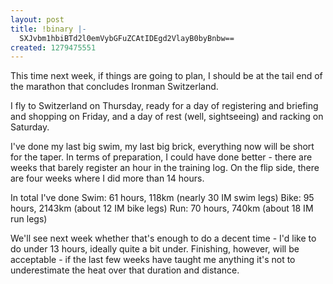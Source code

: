 ```yaml
---
layout: post
title: !binary |-
  SXJvbm1hbiBTd2l0emVybGFuZCAtIDEgd2VlayB0byBnbw==
created: 1279475551
---
```

This time next week, if things are going to plan, I should be at the tail end of the marathon that concludes Ironman Switzerland.

I fly to Switzerland on Thursday, ready for a day of registering and briefing and shopping on Friday, and a day of rest (well, sightseeing) and racking on Saturday.

I've done my last big swim, my last big brick, everything now will be short for the taper. In terms of preparation, I could have done better - there are weeks that barely register an hour in the training log. On the flip side, there are four weeks where I did more than 14 hours. 

In total I've done
Swim: 61 hours, 118km (nearly 30 IM swim legs)
Bike: 95 hours, 2143km (about 12 IM bike legs)
Run: 70 hours, 740km (about 18 IM run legs)

We'll see next week whether that's enough to do a decent time - I'd like to do under 13 hours, ideally quite a bit under. Finishing, however, will be acceptable - if the last few weeks have taught me anything it's not to underestimate the heat over that duration and distance.
